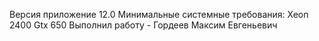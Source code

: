Версия приложение 12.0
Минимальные системные требования: Xeon 2400 Gtx 650 
Выполнил работу - Гордеев Максим Евгеньевич
